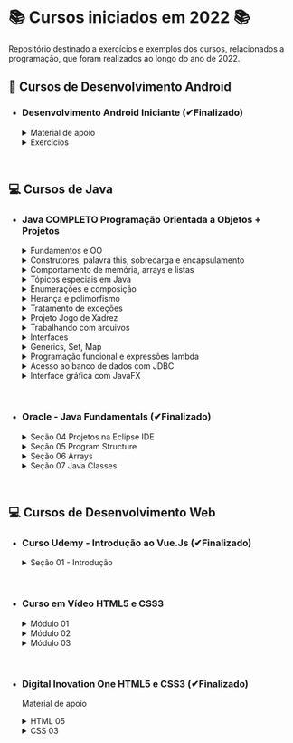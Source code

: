 # 📚 Cursos iniciados em 2022 📚

Repositório destinado a exercícios e exemplos dos cursos, relacionados a programação, que foram realizados ao longo do ano de 2022.

## **📱 Cursos de Desenvolvimento Android**

- ### **Desenvolvimento Android Iniciante (✔Finalizado)**

  <details>
  <summary> Material de apoio </summary>

  - [Introdução](/Android/CursoUdemyAndroidIniciante/Introducao/);
  - [Introdução à lógica e algoritmos](/Android/CursoUdemyAndroidIniciante/Introducao-a-logica/);
  - [Android - conceitos e fundamentos](/Android/CursoUdemyAndroidIniciante/Fundamentos/);
  - [Layout - conceitos iniciais](/Android/CursoUdemyAndroidIniciante/Layout-Conceitos-Iniciais/);
  - [Convenções de Código](/Android/CursoUdemyAndroidIniciante/App01ConversorDeMoedas/);
  </details>

  <details>
  <summary> Exercícios </summary>

  - [App Conversor de moedas](https://github.com/LuizMiguelSR/ConversorMoedas);
  - [App Festa de fim de ano](https://github.com/LuizMiguelSR/FestaFimDeAno);
  </details>

&nbsp;

## **💻 Cursos de Java**

- ### **Java COMPLETO Programação Orientada a Objetos + Projetos**

  <details>
  <summary> Fundamentos e OO </summary>

  - [Fundamentos](/Java/CursoUdemyJava/curso_programacao/);
  </details>

  <details>
  <summary> Construtores, palavra this, sobrecarga e encapsulamento </summary>

  - [Membros Estáticos](/Java/CursoUdemyJava/boxingEunboxing/);
  - [Classes e atributos](/Java/CursoUdemyJava/exerciciosClassesEAtributos/);
  - [Construtores](/Java/CursoUdemyJava/exercicios_contrutores/);
  </details>

  <details>
  <summary> Comportamento de memória, arrays e listas </summary>

  - [Tipo referência X Valor](/Java/CursoUdemyJava/tiposReferenciaTiposValor/);
  - [Vetores](/Java/CursoUdemyJava/vetores/);
  - [Boxing e Unboxing](/Java/CursoUdemyJava/boxingEunboxing/);
  - [Laço for each](/Java/CursoUdemyJava/lacoForEach/);
  - [Listas](/Java/CursoUdemyJava/listasParte02/);
  - [Exercícios 01](/Java/CursoUdemyJava/exerciciosListas/);
  - [Exercícios Resolvidos](/Java/CursoUdemyJava/exercicioResolvidoMatriz/);
  - [Exercícios 02](/Java/CursoUdemyJava/exerciciosMatrizes/);
  </details>

  <details>
  <summary> Tópicos especiais em Java </summary>
  
  - [Trabalhando com datas - Date](/Java/CursoUdemyJava/date/);
  - [Manipulando um Date com Calendar](/Java/CursoUdemyJava/calendar/);
  </details>

  <details>
  <summary> Enumerações e composição </summary>

  - [Trabalhando com Enumerações e conversão em String](/Java/CursoUdemyJava/enumeracao/);
  - Falando sobre design;
  - Composição;
  - [Exercício 01 - Composição](/Java/CursoUdemyJava/compositionExercicio01/);
  - [Exercício 02 - StringBuilder](/Java/CursoUdemyJava/stringBuilderExercicio02/);
  - [Exercício de fixação](/Java/CursoUdemyJava/exercicioEnumComposition/);
  </details>

  <details>
  <summary> Herança e polimorfismo </summary>  
  
  - [Herança](/Java/CursoUdemyJava/heranca/);
  - [Upcasting e Downcasting](/Java/CursoUdemyJava/heranca/);
  - [Sobreposição, palavra super, anotação @Override](/Java/CursoUdemyJava/heranca/);
  - [Classes e método final](/Java/CursoUdemyJava/heranca/);
  - [Exercício Resolvido](/Java/CursoUdemyJava/exercicioResolvidoHeranca/);
  - [Exercício Fixação](/Java/CursoUdemyJava/exercicioPolimorfismo/);
  - [Classes Abstratas](/Java/CursoUdemyJava/classesAbstratas/);
  - [Métodos Abstratos](/Java/CursoUdemyJava/metodosAbstratos/);
  - [Exercício Fixação](/Java/CursoUdemyJava/exercicioMetodosAbstratos/);
  </details>

  <details>
  <summary> Tratamento de exceções </summary>  
  
  - Discussão inicial sobre exceções;
  - [Try Catch](/Java/CursoUdemyJava/tryCatch/);
  - [Pilha de chamada de métodos (stack trace)](/Java/CursoUdemyJava/tryCatch/);
  - [Criando exceções personalizadas](/Java/CursoUdemyJava/exceptionPersonalization/);
  - [Primeira solução - muito ruim](/Java/CursoUdemyJava/exceptionPersonalization/);
  - [Segunda solução - ruim](/Java/CursoUdemyJava/exceptionPersonalization/);
  - [Terceira solução - boa](/Java/CursoUdemyJava/exceptionPersonalization/);
  - [Exercício de fixação](/Java/CursoUdemyJava/exercicioExceptions/);
  </details>

  <details>
  <summary> Projeto Jogo de Xadrez </summary>
  
  - [Projeto jogo de Xadrez em java](https://github.com/LuizMiguelSR/chess-system-java);
  </details>

  <details>
  <summary> Trabalhando com arquivos </summary>  
  
  - [Lendo arquivo texto com classes File e Scanner](https://github.com/LuizMiguelSR/Cursos-de-2022/blob/main/Java/CursoUdemyJava/lendoArquivosScanner/src/application/Program.java);
  - [FileReader e BufferedReader](/Java/CursoUdemyJava/bufferedFileReader/src/application/Program.java);
  - [FileWriter e BufferedWriter](/Java/CursoUdemyJava/FileEBufferedWtriter/src/application/Program.java);
  - [Manipulando pastas com o File](/Java/CursoUdemyJava/pastasFile/src/application/Program.java);
  - [Informações de um arquivo](/Java/CursoUdemyJava/infoArquivo/src/application/Program.java);
  </details>

  <details>
  <summary> Interfaces </summary>  

  - [Solução do problema - Parte 01](https://github.com/LuizMiguelSR/Cursos-de-2022/commit/4068665a91e9aaba16bc3397737ba82bf4d1d589);
  - [Solução do problema - Parte 02](https://github.com/LuizMiguelSR/Cursos-de-2022/commit/fbcc1e38f3efa806ef19e271fbc90846f688d822);
  - [Solução do problema - Parte 03](https://github.com/LuizMiguelSR/Cursos-de-2022/commit/783c5915545928ae471520553c5f333871822027);
  - Inversão de controle, injeção de dependência;
  - [Herdar vs Cumprir contrato](/Java/CursoUdemyJava/herdarVsContrato/src/);
  - [Herança múltipla e o problema do diamante](/Java/CursoUdemyJava/interface03/src/);
  - [Interface Comparable: Problema 01](https://github.com/LuizMiguelSR/Cursos-de-2022/commit/b8f36b9ce0dbf72ff6e98d893821ccc3de3d3db2) e [Interface Comparable: Problema 02](https://github.com/LuizMiguelSR/Cursos-de-2022/commit/b86472ea830c0e87150e77b21bc8ac852ed1b690);
  - [Default Methods](/Java/CursoUdemyJava/defaultMethodsProlbema01/src/);
  </details>

  <details>
  <summary> Generics, Set, Map </summary>

  - [Introdução aos Generics](/Java/CursoUdemyJava/generics1/src/);
  - [Genéricos delimitados](/Java/CursoUdemyJava/generics2/src/);
  - [Tipos curinga](/Java/CursoUdemyJava/genericCoringa/src/application/Program.java);
  - [Curingas delimitados](/Java/CursoUdemyJava/generics4/src/);
  - [HasCode e Equals](/Java/CursoUdemyJava/genericHasCodeEquals/src/);
  - Set: [Exemplo 01 - Com HashSet](/Java/CursoUdemyJava/set1/src/application/Program.java), [Exemplo 02 - Com TreeSet](/Java/CursoUdemyJava/set1/src/application/Program2.java);
  - [Como o set testa igualdade](/Java/CursoUdemyJava/setTestaIgualdade/src/);
  - [Como TreeSet compara elementos](/Java/CursoUdemyJava/treeSetCompara/src/);
  - [Exercício Resolvido (Set)](/Java/CursoUdemyJava/set1Java/src/);
  - Map: [Exemplo 01](/Java/CursoUdemyJava/map1Exemplo/src/application/Program.java), [Exemplo 02](/Java/CursoUdemyJava/map2Exemplo/src/);
  </details>

  <details>
  <summary> Programação funcional e expressões lambda </summary>

  - [Uma experiência com comparator](/Java/CursoUdemyJava/lambda1/src/);
  - Programação funcional e cálculo lambda:
    - [Transparência referencial](https://github.com/LuizMiguelSR/Cursos-de-2022/commit/be31b9ebf74815fcc340a0b5cdfd2007e3adf1b4#diff-7595d88342182026a414230f5ad6ecafd66d7aa49daf447d02323d99f02579b3);
    - [Funções são objetos de primeira ordem](https://github.com/LuizMiguelSR/Cursos-de-2022/commit/3437b1c442b2dc70caec88eb26cb71810916eb82#diff-726a3fe60f0c8be398f9bfedb3c97ef33ad9b8c30ee39a9e9a30ac7669ba85c7);
  - Predicate:
    - [Implementação da interface](https://github.com/LuizMiguelSR/Cursos-de-2022/commit/5c60b3350695ce3889e0c588ad61155552be9e30);
    - [Reference method com método estático](https://github.com/LuizMiguelSR/Cursos-de-2022/commit/1dbce99fb0665c742f047a1129c7f7be77f2324e);
    - [Reference method com método não estático](https://github.com/LuizMiguelSR/Cursos-de-2022/commit/eb929adde4e0bf04b1af268940f23862bfb9304f);
    - [Expressão lambda declarada](https://github.com/LuizMiguelSR/Cursos-de-2022/commit/4c15a40a8c1d72cf026ce2967f6acc8cd7da05e9);
    - [Expressão lambda inline](https://github.com/LuizMiguelSR/Cursos-de-2022/commit/a0508911613157f33234c44355fffeb0d0f5e877);
  - Consumer:
    - [Implementação da interface](https://github.com/LuizMiguelSR/Cursos-de-2022/commit/3af29e92c7e42b4c410e96cc22c365d7efe1d92a);
    - [Reference method com método estático](https://github.com/LuizMiguelSR/Cursos-de-2022/commit/ca6e0565e87a9ab8c44293920481ab72e18076c1);
    - [Reference method com método não estático](https://github.com/LuizMiguelSR/Cursos-de-2022/commit/b4e62c6d31c42670e5bad28af6f9d155528b4942);
    - [Expressão lambda declarada](https://github.com/LuizMiguelSR/Cursos-de-2022/commit/a1340ed3f4dbad114ea84a20c849c4eef1c62c9e);
    - [Expressão lambda inline](https://github.com/LuizMiguelSR/Cursos-de-2022/commit/a3a8798d9051f320c0ff7dd73157ebe22f68444d);
  - Function:
    - [Implementação da interface](https://github.com/LuizMiguelSR/Cursos-de-2022/commit/ed0e38ed28171cbff9ed40d1c84fffff7028574c);
    - [Reference method com método estático](https://github.com/LuizMiguelSR/Cursos-de-2022/commit/76d38d5efeec4e6a4724230c7e85e02321a20566);
    - [Reference method com método não estático](https://github.com/LuizMiguelSR/Cursos-de-2022/commit/a129ccbd21608d99042c263206a90dbe902bd33b);
    - [Expressão lambda declarada](https://github.com/LuizMiguelSR/Cursos-de-2022/commit/ed1a4322b18499a30370ef847a61c0d86fa56b75);
    - [Expressão lambda inline](https://github.com/LuizMiguelSR/Cursos-de-2022/commit/8100c98d9b6ca2f277298efa1e3b026eb1575643);
  - [Criando funções que recebem funções como parâmetro](/Java/CursoUdemyJava/lambda05/src/);
  - [Stream](/Java/CursoUdemyJava/stream/src/application/Program.java);
  - [Pipeline](/Java/CursoUdemyJava/pipeline/src/application/Program.java);
  - [Exercício resolvido - filter, sorted, map, reduce](/Java/CursoUdemyJava/lambda6/src/);
  - [Exercício de fixação](/Java/CursoUdemyJava/lambda7/src/);
  </details>

  <details>
  <summary> Acesso ao banco de dados com JDBC </summary>
  
  - [Preparação do primeiro projeto no Eclipse](/Java/CursoUdemyJava/jdbc1/);
  - [Demo recuperando dados](/Java/CursoUdemyJava/jdbc2/);
  - Demo inserir dados:
    - [Inserção simples com preparedStatement](https://github.com/LuizMiguelSR/Cursos-de-2022/commit/520366215b5c8cc714a4b9fba5cbef570ef32f74);
    - [Inserção com recuperação de Id](https://github.com/LuizMiguelSR/Cursos-de-2022/commit/70ebfbb2d72ad9db9487cb636005049a6f6705bb);
  - [Demo atualizar dados](/Java/CursoUdemyJava/jdbc4/);
  - [Demo deletar dados](/Java/CursoUdemyJava/jdbc5/);
  - [Demo Transações](/Java/CursoUdemyJava/jdbc6/);
  - [Classe Department](https://github.com/LuizMiguelSR/Cursos-de-2022/commit/64be9769dc9c22982a57dfda96baa788768b18dc);
  - [Classe Seller](https://github.com/LuizMiguelSR/Cursos-de-2022/commit/bda09dea414cb58dd700839dae616b1053c99001);
  - [Interface DepartmentDao e SellerDao](https://github.com/LuizMiguelSR/Cursos-de-2022/commit/bda09dea414cb58dd700839dae616b1053c99001);
  - [SellerDaoJDBC e DaoFactory](https://github.com/LuizMiguelSR/Cursos-de-2022/commit/bda09dea414cb58dd700839dae616b1053c99001);
  - [Implementando FindById](https://github.com/LuizMiguelSR/Cursos-de-2022/commit/0e0a4c866190abc41a0570247d22e46bdae959ac);
  - [Reutilizando a instanciação](https://github.com/LuizMiguelSR/Cursos-de-2022/commit/d20d422dca82155085f89cdf80b5bc8a992f7b48);
  - [Implementando o FindByDepartment](https://github.com/LuizMiguelSR/Cursos-de-2022/commit/18201f41a40c6f4d320b731bfbd47baf0fd2777a);
  - [Implementando o FindAll](https://github.com/LuizMiguelSR/Cursos-de-2022/commit/6d16af5acb9c983e0363c388cb8c351ddd3823f8);
  - [Implementando insert](https://github.com/LuizMiguelSR/Cursos-de-2022/commit/e2717975429df682ba6bfd5c805bb8c71c26b0a1);
  - [Implementando o update](https://github.com/LuizMiguelSR/Cursos-de-2022/commit/f30ecac5d6256c9500d01824a30db6a34ec74488);
  - [Implementando o delete](https://github.com/LuizMiguelSR/Cursos-de-2022/commit/fd8564d862a04e404395bf1bd7227617b1f89def);
  - [Implementação e teste do DepartmentDao](https://github.com/LuizMiguelSR/Cursos-de-2022/commit/107c6ff934074d543af311e781eb9ecf9d5448db);
  </details>

  <details>
  <summary> Interface gráfica com JavaFX </summary>
  
  - [Criando um novo projeto JavaFX no Eclipse](/Java/CursoUdemyJava/javafx1/src/application/Main.java);
  - [Testando o FXML](https://github.com/LuizMiguelSR/Cursos-de-2022/commit/1d5ae87af29829d34bd513be354aa02dee700276);
  - [Tratando eventos com JavaFX](/Java/CursoUdemyJava/javafx2/src/application/Main.java);
  - [Mostrando um alert](/Java/CursoUdemyJava/javafx3/src/application/Main.java);
  - [Usando o TextField e Label, Interface Initializable](/Java/CursoUdemyJava/javafx4/src/application/Main.java);
  - [Limitações para TextField Interface Initializable](/Java/CursoUdemyJava/javafx5/src/application/Main.java);
  </details>

&nbsp;

- ### **Oracle - Java Fundamentals (✔Finalizado)**

  <details>
  <summary> Seção 04 Projetos na Eclipse IDE </summary>

  - [Introdução ao Eclipse](/Java/JavaFundamentals/Projetos/secao04StudyTools/src/studyTools/StudyPage.java);
  - [Classes de Objeto e Driver](/Java/JavaFundamentals/Projetos/secao04ClassDriver/src/application/);
  </details>

  <details>
  <summary> Seção 05 Program Structure </summary>

  - [Instruções de Controle](/Java/JavaFundamentals/Projetos/secao05Palindromo/src/PalindromeTester/Program.java);
  </details>

  <details>
  <summary> Seção 06 Arrays </summary>

  - [Arrays](/Java/JavaFundamentals/Projetos/secao06Arrays/src/secao06Arrays/TwoDTester.java);
  </details>

  <details>
  <summary> Seção 07 Java Classes </summary>

  - [Classes, Objetos e Métodos](/Java/JavaFundamentals/Projetos/secao07Classes/src/secao07Classes/Vehicle.java);
  - [Parâmetros e Sobrecarga de Métodos](/Java/JavaFundamentals/Projetos/secao07Compara/src/secao07Compara/);
  </details>

&nbsp;

## **💻 Cursos de Desenvolvimento Web**

- ### **Curso Udemy - Introdução ao Vue.Js (✔Finalizado)**

  <details>
  <summary> Seção 01 - Introdução</summary>

  - Diferenças Vue x JavaScript clássico com DOM
    - [HTML](/Frameworks/UdemyIntroducaoAoVueJs/Secao01Introducao/aula_001/index_html.html);
    - [Vue](/Frameworks/UdemyIntroducaoAoVueJs/Secao01Introducao/aula_001/index_vue.html);
  - [Diretivas: v-model, v-on, v-if, v-for](/Frameworks/UdemyIntroducaoAoVueJs/Secao01Introducao/aula_002/index_vue.html);
  - [Diretivas: v-bind, v-on (change, click)](/Frameworks/UdemyIntroducaoAoVueJs/Secao01Introducao/aula_003/index_vue.html);
  - [Diretivas: v-html, mounted, created)](/Frameworks/UdemyIntroducaoAoVueJs/Secao01Introducao/aula_004/index_vue.html);
  - [Observadores: Watch](/Frameworks/UdemyIntroducaoAoVueJs/Secao01Introducao/aula_005/index_vue.html);
  - [Requisições com Axios - Consultar CEP](/Frameworks/UdemyIntroducaoAoVueJs/Secao01Introducao/aula_005/index_vue.html);
  </details>

&nbsp;

- ### **Curso em Vídeo HTML5 e CSS3**

  <details>
  <summary> Módulo 01 </summary>

  - [Primeiro Código em HTML](/HTMLeCSS/CursoEmVideo/Modulo01/html-css/exercicios/ex001/index.html);
  - [Parágrafos e Quebras](/HTMLeCSS/CursoEmVideo/Modulo01/html-css/exercicios/ex002/index.html);
  - [Símbolos e emojis no seu site](/HTMLeCSS/CursoEmVideo/Modulo01/html-css/exercicios/ex002/index.html);
  - [A tag img em HTML5](/HTMLeCSS/CursoEmVideo/Modulo01/html-css/exercicios/ex003/);
  - [Como mudar o favicon de um site](/HTMLeCSS/CursoEmVideo/Modulo01/html-css/exercicios/ex004/);
  - [Hierarquia de Títulos](/HTMLeCSS/CursoEmVideo/Modulo01/html-css/exercicios/ex006/);
  - [Semântica na HTML5 é importante](/HTMLeCSS/CursoEmVideo/Modulo01/html-css/exercicios/ex007/);
  - [Negrito e Itálico do jeito certo](/HTMLeCSS/CursoEmVideo/Modulo01/html-css/exercicios/ex008/index.html);
  - [Formatações adicionais em HTML](/HTMLeCSS/CursoEmVideo/Modulo01/html-css/exercicios/ex008/index.html);
  - [Citações e códigos](/HTMLeCSS/CursoEmVideo/Modulo01/html-css/exercicios/ex009/index.html);
  - [Listas OL e UL](/HTMLeCSS/CursoEmVideo/Modulo01/html-css/exercicios/ex009b/index.html);
  - [Listas mistas e de definição](/HTMLeCSS/CursoEmVideo/Modulo01/html-css/exercicios/ex009b/index.html);
  - [Links e Âncoras em HTML5](/HTMLeCSS/CursoEmVideo/Modulo01/html-css/exercicios/ex010/index.html);
  - [Links internos](/HTMLeCSS/CursoEmVideo/Modulo01/html-css/exercicios/ex010/);
  - [Links para downloads](/HTMLeCSS/CursoEmVideo/Modulo01/html-css/exercicios/ex010/);
  - [Desafio 05](/HTMLeCSS/CursoEmVideo/Modulo01/html-css/desafios/desafio05/index.html);
  - [Desafio 06](/HTMLeCSS/CursoEmVideo/Modulo01/html-css/desafios/desafio06/index.html);
  - [Imagens dinâmicas](/HTMLeCSS/CursoEmVideo/Modulo01/html-css/exercicios/ex011/img/);
  - [Imagens que se adaptam sozinhas](/HTMLeCSS/CursoEmVideo/Modulo01/html-css/exercicios/ex011/index.html);
  - [Colocando áudio no seu site](/HTMLeCSS/CursoEmVideo/Modulo01/html-css/exercicios/ex011/index.html);
  - [Formato de vídeo para seu site](/HTMLeCSS/CursoEmVideo/Modulo01/html-css/exercicios/ex012/midia/);
  - [Vídeos em hospedagem própria](/HTMLeCSS/CursoEmVideo/Modulo01/html-css/exercicios/ex012/index.html);
  - [Incorporação de vídeos externos](/HTMLeCSS/CursoEmVideo/Modulo01/html-css/exercicios/ex012/index.html);
  - [Desafio 09 - Site com vídeos](/HTMLeCSS/CursoEmVideo/Modulo01/html-css/desafios/desafio09/);
  - [Estilos CSS inline](/HTMLeCSS/CursoEmVideo/Modulo01/html-css/exercicios/ex013/index.html);
  - [Estilos CSS internos](/HTMLeCSS/CursoEmVideo/Modulo01/html-css/exercicios/ex014/index.html);
  - [Estilos CSS externos](/HTMLeCSS/CursoEmVideo/Modulo01/html-css/exercicios/ex015/);
  </details>

  <details>
  <summary> Módulo 02 </summary>

  - [Representando cores com CSS3](HTMLeCSS/CursoEmVideo/Modulo02/html-css/exercicios/ex016/cor01.html);
  - [Como criar degradê com CSS3](HTMLeCSS/CursoEmVideo/Modulo02/html-css/exercicios/ex016/cor02.html);
  - [Criando um exemplo real](HTMLeCSS/CursoEmVideo/Modulo02/html-css/exercicios/ex016/style.css);
  - [Famílias de fonte com CSS](https://github.com/LuizMiguelSR/Cursos-de-2022/commit/c4852d311916107587aedf2440250f22be3cfd6c);
  - [Tamanho de fonte e suas medidas](HTMLeCSS/CursoEmVideo/Modulo02/html-css/exercicios/ex017/fonte01.html);
  - [Usando Google Fonts](HTMLeCSS/CursoEmVideo/Modulo02/html-css/exercicios/ex018/fonte01.html);
  - [Usando fontes externas baixadas](HTMLeCSS/CursoEmVideo/Modulo02/html-css/exercicios/ex018/fonte02.html);
  - [Alinhamento de textos em CSS](HTMLeCSS/CursoEmVideo/Modulo02/html-css/exercicios/ex017/fonte02.html);
  - [Usando o id com CSS](HTMLeCSS/CursoEmVideo/Modulo02/html-css/exercicios/ex019/);
  - [As diferenças entre id e class](HTMLeCSS/CursoEmVideo/Modulo02/html-css/exercicios/ex019/);
  - [Pseudo classes em CSS](HTMLeCSS/CursoEmVideo/Modulo02/html-css/exercicios/ex020/);
  - [Pseudo elementos em CSS](HTMLeCSS/CursoEmVideo/Modulo02/html-css/exercicios/ex020/links.html);
  - [Modelo de Caixas na prática (parte 1)](HTMLeCSS/CursoEmVideo/Modulo02/html-css/exercicios/ex021/caixa01.html);
  - [Modelo de Caixas na prática (parte 2)](HTMLeCSS/CursoEmVideo/Modulo02/html-css/exercicios/ex021/caixa01.html);
  - [Grouping Tags](HTMLeCSS/CursoEmVideo/Modulo02/html-css/exercicios/ex021/caixa02.html);
  - [Sombras nas Caixas](HTMLeCSS/CursoEmVideo/Modulo02/html-css/exercicios/ex021/caixa02.html);
  - [Caixa com vértices arredondados](HTMLeCSS/CursoEmVideo/Modulo02/html-css/exercicios/ex021/caixa02.html);
  - [Bordas decoradas](HTMLeCSS/CursoEmVideo/Modulo02/html-css/exercicios/ex021/caixa03.html);
  - [Criando um projeto do zero](https://github.com/LuizMiguelSR/Cursos-de-2022/commit/bdd02751281954daf3c27a8c50944dec22faec68);
  - [Transformando layout em código](https://github.com/LuizMiguelSR/Cursos-de-2022/commit/a54b78ea99176a8aa8d9cb4cb2df12ea46c13249);
  - [Organizando o conteúdo do site](https://github.com/LuizMiguelSR/Cursos-de-2022/commit/9070a3c3ab98206034248c597d2d77e77dfdcd2b);
  - [Variáveis em CSS](https://github.com/LuizMiguelSR/Cursos-de-2022/commit/5056d6c3935bbd25d1b70d1b3010c8228b4fe03e);
  - [Responsividade na prática](https://github.com/LuizMiguelSR/Cursos-de-2022/commit/7ec6cb149e940a48c6ac733243fe52454ef4b57c);
  - [Configurando o header e o menu do site](https://github.com/LuizMiguelSR/Cursos-de-2022/commit/d39f1349fb61fbd77f45fd0d54bc091434821069);
  - [Melhorando o formato do conteúdo](https://github.com/LuizMiguelSR/Cursos-de-2022/commit/dc0d483eba6ff5401a2ab377646d0fdb43b97a03);
  - [Rodapé, conteúdo periférico e links](https://github.com/LuizMiguelSR/Cursos-de-2022/commit/89dde41551b9eecc7632fb3d28687bc056d85cee);
  - [Tornando um vídeo responsivo](https://github.com/LuizMiguelSR/Cursos-de-2022/commit/c13f53e09996b280c54b7d86f68300bafc33b1ef);
  </details>

  <details>
  <summary> Módulo 03 </summary>

  - [Download das imagens do capítulo](HTMLeCSS/CursoEmVideo/Modulo03/html-css/exercicios/ex022/img/);
  - [Colocando uma imagem de fundo no seu site](HTMLeCSS/CursoEmVideo/Modulo03/html-css/exercicios/ex022/);
  </details>

&nbsp;

- ### **Digital Inovation One HTML5 e CSS3 (✔Finalizado)**

  Material de apoio

  <details>
  <summary> HTML 05 </summary>

  - [Introdução](/HTMLeCSS/DigitalOne_HTML/index.html/);
  - [Entendendo o que é semântica](/HTMLeCSS/DigitalOne_HTML/index.html/);
  - [Textos e links em HTML](/HTMLeCSS/DigitalOne_HTML/index.html/);
  - [Como inserir imagem em seu site](/HTMLeCSS/DigitalOne_HTML/index.html/);
  - [Como organizar lista com HTML](/HTMLeCSS/DigitalOne_HTML/index.html/);
  </details>

  <details>
  <summary> CSS 03 </summary>

  - [Introdução e conceitos básicos do CSS3](/HTMLeCSS/DigitalOne_HTML/style.css);
  - [Estilizando elementos, textos e listas](/HTMLeCSS/DigitalOne_HTML/style.css);
  - [Dimensão e Alinhamento](/HTMLeCSS/DigitalOne_HTML/style.css);
  </details>
